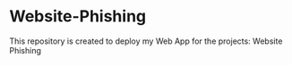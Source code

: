 # Website-Phishing
This repository is created to deploy my Web App for the projects: Website Phishing
